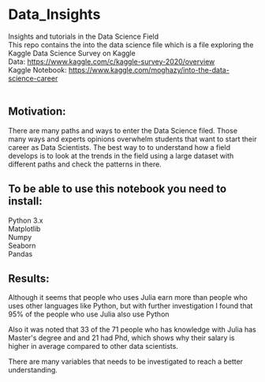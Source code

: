 # Data_Insights
Insights and tutorials in the Data Science Field<br>
This repo contains the into the data science file which is a file exploring the Kaggle Data Science Survey on Kaggle<br>
Data: https://www.kaggle.com/c/kaggle-survey-2020/overview <br>
Kaggle Notebook: https://www.kaggle.com/moghazy/into-the-data-science-career
<br><br>

## Motivation:
There are many paths and ways to enter the Data Science filed. Those many ways and experts opinions overwhelm students that want to start their career as Data Scientists. The best way to to understand how a field develops is to look at the trends in the field using a large dataset with different paths and check the patterns in there.

## To be able to use this notebook you need to install:
Python 3.x <br>
Matplotlib <br>
Numpy <br>
Seaborn <br>
Pandas <br>


## Results:

Although it seems that people who uses Julia earn more than people who uses other languages like Python, but with further investigation I found that 95% of the people who use Julia also use Python

Also it was noted that 33 of the 71 people who has knowledge with Julia has Master's degree and and 21 had Phd, which shows why their salary is higher in average compared to other data scientists.

There are many variables that needs to be investigated to reach a better understanding.

